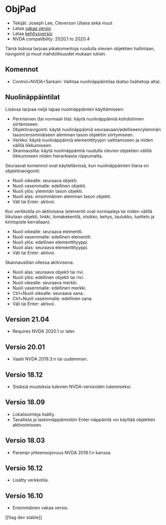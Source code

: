 # ObjPad #

* Tekijät: Joseph Lee, Cleverson Uliana sekä muut
* Lataa [vakaa versio][1]
* Lataa [kehitysversio][2]
* NVDA compatibility: 2020.1 to 2020.4

Tämä lisäosa tarjoaa pikakomentoja ruudulla olevien objektien hallintaan,
navigointi ja muut mahdollisuudet mukaan lukien.

## Komennot

* Control+NVDA+Sarkain: Vaihtaa nuolinäppäintilaa (katso lisätietoja alta).

## Nuolinäppäintilat

Lisäosa tarjoaa neljä tapaa nuolinäppäinten käyttämiseen:

* Perinteinen (tai normaali tila): käytä nuolinäppäimiä kohdistimen
  siirtämiseen.
* Objektinavigointi: käytä nuolinäppäimiä seuraavaan/edelliseen/ylemmän
  tason/ensimmäiseen alemman tason objektiin siirtymiseen.
* Verkko: käytä nuolinäppäimiä elementtityypin vaihtamiseen ja niiden
  välillä liikkumiseen.
* Skannaustila: käytä nuolinäppäimiä ruudulla olevien objektien välillä
  liikkumiseen niiden hierarkiasta riippumatta.

Seuraavat komennot ovat käytettävissä, kun nuolinäppäinten tilana on
objektinavigointi:

* Nuoli oikealle: seuraava objekti.
* Nuoli vasemmalle: edellinen objekti.
* Nuoli ylös: ylemmän tason objekti.
* Nuoli alas: ensimmäinen alemman tason objekti.
* Väli tai Enter: aktivoi.

Kun verkkotila on aktiivisena (elementit ovat normaaleja tai niiden välillä
liikutaan objekti, linkki, lomakekenttä, otsikko, kehys, taulukko, luettelo
ja kiintopiste kerrallaan):

* Nuoli oikealle: seuraava elementti.
* Nuoli vasemmalle: edellinen elementti.
* Nuoli ylös: edellinen elementtityyppi.
* Nuoli alas: seuraava elementtityyppi.
* Väli tai Enter: aktivoi.

Skannaustilan ollessa aktiivisena:

* Nuoli alas: seuraava objekti tai rivi.
* Nuoli ylös: edellinen objekti tai rivi.
* Nuoli oikealle: seuraava merkki.
* Nuoli vasemmalle: edellinen merkki.
* Ctrl+Nuoli oikealle: seuraava sana.
* Ctrl+Nuoli vasemmalle: edellinen sana.
* Väli tai Enter: aktivoi.

## Version 21.04

* Requires NVDA 2020.1 or later.

## Versio 20.01

* Vaatii NVDA 2019.3:n tai uudemman.

## Versio 18.12

* Sisäisiä muutoksia tulevien NVDA-versioiden tukemiseksi.

## Versio 18.09

* Lokalisointeja lisätty.
* Tavallista ja laskinnäppäimistön Enter-näppäintä voi käyttää objektien
  aktivoimiseen.

## Versio 18.03

* Parempi yhteensopivuus NVDA 2018.1:n kanssa.

## Versio 16.12

* Lisätty verkkotila.

## Versio 16.10

* Ensimmäinen vakaa versio.

[[!tag dev stable]]

[1]: https://addons.nvda-project.org/files/get.php?file=objPad

[2]: https://addons.nvda-project.org/files/get.php?file=objPad-dev
